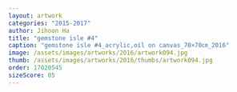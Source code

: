 ```yaml
---
layout: artwork
categories: "2015-2017"
author: Jihoon Ha
title: "gemstone isle #4"
caption: "gemstone isle #4_acrylic,oil on canvas_70×70㎝_2016"
image: /assets/images/artworks/2016/artwork094.jpg
thumb: /assets/images/artworks/2016/thumbs/artwork094.jpg
order: 17020545
sizeScore: 05
---
```

